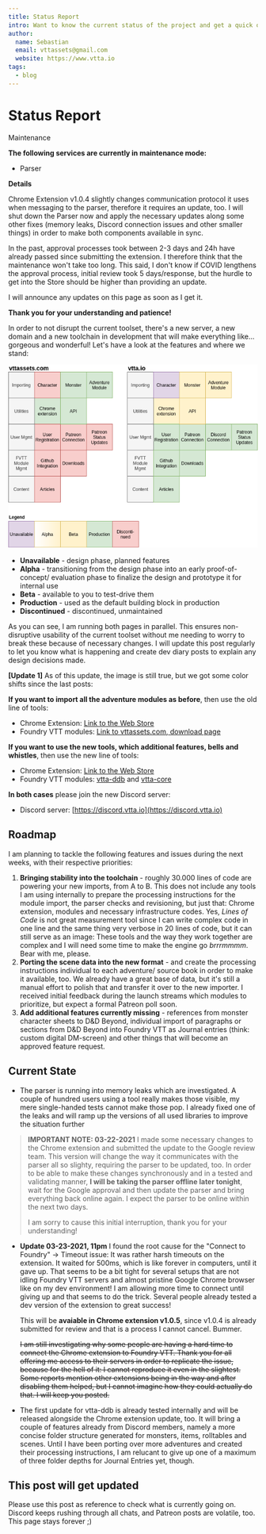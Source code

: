 ```yaml
---
title: Status Report
intro: Want to know the current status of the project and get a quick overview about what is currently happening or what will happen next? Read this post, which is regularly updated.
author:
  name: Sebastian
  email: vttassets@gmail.com
  website: https://www.vtta.io
tags:
  - blog
---
```


# Status Report

<div class="ui orange message">
  <i class="wrench icon"></i>
  <div class="content">
    <div class="header">
      Maintenance
    </div>
    <p><strong>The following services are currently in maintenance mode:</strong></p>
    <ul>
      <li>Parser</li>
    </ul>
    <p><strong>Details</strong></p>
    <p>Chrome Extension v1.0.4 slightly changes communication protocol it uses when messaging to the parser, therefore it requires an update, too. I will shut down the Parser now and apply the necessary updates along some other fixes (memory leaks, Discord connection issues and other smaller things) in order to make both components available in sync.
    </p>
    <p>In the past, approval processes took between 2-3 days and 24h have already passed since submitting the extension. I therefore think that the maintenance won't take too long. This said, I don't know if COVID lengthens the approval process, initial review took 5 days/response, but the hurdle to get into the Store should be higher than providing an update.</p>
    <p>I will announce any updates on this page as soon as I get it.</p>
    <p><strong>Thank you for your understanding and patience!</strong></p>
  </div>
</div>

In order to not disrupt the current toolset, there's a new server, a new domain and a new toolchain in development that will make everything like... gorgeous and wonderful! Let's have a look at the features and where we stand:

![Current status of the migration to vtta.io](img/status-overview.png)

- **Unavailable** - design phase, planned features
- **Alpha** - transitioning from the design phase into an early proof-of-concept/ evaluation phase to finalize the design and prototype it for internal use
- **Beta** - available to you to test-drive them
- **Production** - used as the default building block in production
- **Discontinued** - discontinued, unmaintained

As you can see, I am running both pages in parallel. This ensures non-disruptive usability of the current toolset without me needing to worry to break these because of necessary changes. I will update this post regularly to let you know what is happening and create dev diary posts to explain any design decisions made.

**[Update 1]** As of this update, the image is still true, but we got some color shifts since the last posts:

**If you want to import all the adventure modules as before**, then use the old line of tools:

- Chrome Extension: [Link to the Web Store](https://chrome.google.com/webstore/detail/vttassets-dd-beyond-found/mhbmahbbdgmmhbbfjbojneimkbkamoji)
- Foundry VTT modules: [Link to vttassets.com, download page](https://www.vttassets.com/assets/vtta-dndbeyond)

**If you want to use the new tools, which additional features, bells and whistles**, then use the new line of tools:

- Chrome Extension: [Link to the Web Store](https://chrome.google.com/webstore/detail/vttaio-dd-beyond-integrat/jkcgfhmpepgnjkjhgkfbengiopmbbhjj)
- Foundry VTT modules: [vtta-ddb](https://www.vtta.io/assets/vtta-core) and [vtta-core](https://www.vtta.io/assets/vtta-core)

**In both cases** please join the new Discord server:

- Discord server: [https://discord.vtta.io](https://discord.vtta.io)

## Roadmap

I am planning to tackle the following features and issues during the next weeks, with their respective priorities:

1. **Bringing stability into the toolchain** - roughly 30.000 lines of code are powering your new imports, from A to B. This does not include any tools I am using internally to prepare the processing instructions for the module import, the parser checks and revisioning, but just that: Chrome extension, modules and necessary infrastructure codes. Yes, _Lines of Code_ is not great measurement tool since I can write complex code in one line and the same thing very verbose in 20 lines of code, but it can still serve as an image: These tools and the way they work together are complex and I will need some time to make the engine go _brrrmmmm_. Bear with me, please.
2. **Porting the scene data into the new format** - and create the processing instructions individual to each adventure/ source book in order to make it available, too. We already have a great base of data, but it's still a manual effort to polish that and transfer it over to the new importer. I received initial feedback during the launch streams which modules to prioritize, but expect a formal Patreon poll soon.
3. **Add additional features currently missing** - references from monster character sheets to D&D Beyond, individual import of paragraphs or sections from D&D Beyond into Foundry VTT as Journal entries (think: custom digital DM-screen) and other things that will become an approved feature request.

## Current State

- The parser is running into memory leaks which are investigated. A couple of hundred users using a tool really makes those visible, my mere single-handed tests cannot make those pop. I already fixed one of the leaks and will ramp up the versions of all used libraries to improve the situation further

> **IMPORTANT NOTE: 03-22-2021**
> I made some necessary changes to the Chrome extension and submitted the update to the Google review team.
> This version will change the way it communicates with the parser all so slighty, requiring the parser to be updated, too. In order to be able to make these changes synchronously and in a tested and validating manner, **I will be taking the parser offline later tonight**, wait for the Google approval and then update the parser and bring everything back online again. I expect the parser to be online within the next two days.
>
> I am sorry to cause this initial interruption, thank you for your understanding!

- **Update 03-23-2021, 11pm** I found the root cause for the "Connect to Foundry" -> Timeout issue: It was rather harsh timeouts on the extension. It waited for 500ms, which is like forever in computers, until it gave up. That seems to be a bit tight for several setups that are not idling Foundry VTT servers and almost pristine Google Chrome browser like on my dev environment! I am allowing more time to connect until giving up and that seems to do the trick. Several people already tested a dev version of the extension to great success!

  This will be **avaiable in Chrome extension v1.0.5**, since v1.0.4 is already submitted for review and that is a process I cannot cancel. Bummer.

  ~~I am still investigating why some people are having a hard time to connect the Chrome extension to Foundry VTT. Thank you for all offering me access to their servers in order to replicate the issue, because for the hell of it: I cannot reproduce it even in the slightest. Some reports mention other extensions being in the way and after disabling them helped, but I cannot imagine how they could actually do that. I will keep you posted.~~

- The first update for vtta-ddb is already tested internally and will be released alongside the Chrome extension update, too. It will bring a couple of features already from Discord members, namely a more concise folder structure generated for monsters, items, rolltables and scenes. Until I have been porting over more adventures and created their processing instructions, I am relucant to give up one of a maximum of three folder depths for Journal Entries yet, though.

## This post will get updated

Please use this post as reference to check what is currently going on. Discord keeps rushing through all chats, and Patreon posts are volatile, too. This page stays forever ;)

